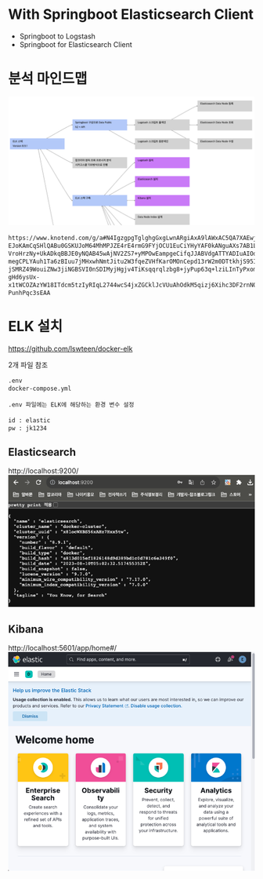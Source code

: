 # With Springboot Elasticsearch Client 
- Springboot to Logstash
- Springboot for Elasticsearch Client

# 분석 마인드맵

![img.png](img.png)
```text
https://www.knotend.com/g/a#N4IgzgpgTglghgGxgLwnARgiAxA9lAWxAC5QA7XAEwjBPIHYAWADgE56OBGOkBDCBCRABRADIBpAASASocC7C5IA6ZAGrQwMXGUnMAdKx3cANCADGuBPiGYArhBABfY2QBsABlaMATAFZW3nnzoAkIAygAOsGQA5ui4uAAukoA2tYCMg4A844A6HZIAInDxcJIACtaYMCZKABaekgDUkgCChQCSIMZmFlBWCLYOTs6s7vSc3tykvPyCxCCAheOAKvOANZ2AIqOSgAtjgLyrkoAOE4Axa5KAIKsZgDtDgAATkoAhvYC4g0qHgC5zgAc10oAX85IAKtnZgJQ9gLtDmZKAI5OASNXWqZzJYplEoHAAJ69EBkLwAZm8jHozHoAQmQjEUjkyUAqbPA9pgkA2OyOOHMbzOTicZicZwYoKTEDhSIxOKJVK-EJoKAmCqSHlQABu0GSKUJoM64MhMPJZE4rE4rmG9FYjOCU1EuCiYHyYAF0kANguAXs7AB1LkkAASuASYHAB7jko6Qgh0NhZHork8zgRjH6GuZ2t1+sNpotgFzJs52h3E51ypye5zebyuNh+oQBvVwA2SQAkg4ANOaj0pAYWsUDCWFdTF8wwR6LGgU1Ij4erKkDgfIFeYLQmLpfL8oRA+Yzh86rrmKm4hg6DgZAKnbaUu7JbLZL6CM4jFY-VroHrzNy+UkADkqBBJE0yNQAB45wAjNV2ZS7+yMPOwEampgeCifqJJABVdgATTYADIuAIOdOa5pIJjQBA6BQLglTxPEYRgMQAD0qFRDA8QVCUOhmAQqEIAQEBkBAqBgKhUFQDBcGodRWCZjQD4gDGrqeAMjDeJ4zCeB+ICAKhrgA7C4AMYPnBcgAMdce+AwMxrHyswjCuEiniuHxgCbzYAGuOAC2jgA1A4AIBOSIAM52ACct4mybKFaMCw9CeIw75jkyQiABzdgAJ44AL6OCvEbKvLgADWJEoGK2aAKgT5lPk4KJ+Apw58QAEjAUQCqIECiggkgAMJICRiRKKyMDRDkeQFBe15bLsjQtAujqPrGcJIj6rjOApcUJUlKUCBlWVkDlZB5QVX7npeEA3oAGEPBQ0zRhbVLj0EmnBqqMu7jo2mbxC2vL8oVh4-megCPLYAuh1Ta6zBIuu7jMHxwhNmtJitu2W3fqeZVHfKarOMOnCepd13rW2m0DTtkhjS95IQJQURMcQADaUNwkwbAcEMwIuO4Xi+P4AC6hiw26LDsFwyP9IMwzcFjOPw-jSMRZ49WouiZNw3jiNGBSVI0nSDIMyjHgjv4TiKsqqrqlzbg8+jyPup63q+lziLInTyPxomybC9jcJyyiaIS5xSreDWICyzT8ta04A4IkOI4G2r8JG5r6JrhuW7sFbOMawrpsvpu9DvobtMm3C7GuJx3G8b7xv2xSinKapYd29r1m2T71uUtStL0sjkXeNFofJ2zacMh7DVNYwLtwgLKreGqhOzSqC2lwqSoV1XTgnXryqsBdXPl0LEtbh9X0Yxj5JQQgCAAOowJQ2EkLZrhtAICCxRArXxCQLDz6PhRwJQlD5VEJBIk4p4APJQNQbIkOTTME30qO84TAzsCTGe2+7rOpxzyPd5X6pOJLXo+l-gHd6ysUx-x1tWCOZAzYW18ITdcm5tzIyRIqL2744wcS4jxZGCklJcVUuAhOdkM5qizj6Xihc3DF2rnNOuLdTrtwun-PunhPqc3sEAA
```

# ELK 설치

https://github.com/lswteen/docker-elk

2개 파일 참조
```text
.env 
docker-compose.yml

.env 파일에는 ELK에 해당하는 환경 변수 설정

id : elastic
pw : jk1234

```




## Elasticsearch
http://localhost:9200/
![img_1.png](img_1.png)

## Kibana
http://localhost:5601/app/home#/
![img_2.png](img_2.png)
